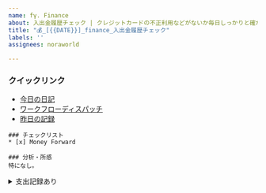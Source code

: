 ```yaml
---
name: fγ. Finance
about: 入出金履歴チェック | クレジットカードの不正利用などがないか毎日しっかりと確かめましょう
title: "💰_[{{DATE}}]_finance_入出金履歴チェック"
labels: ''
assignees: noraworld

---
```


### クイックリンク
* [今日の日記]([{{MAIN_REPO_TODAY_URL}}])
* [ワークフローディスパッチ](https://github.com/noraworld/diary-templates-assistant/actions/workflows/finance.yml)
* [昨日の記録](https://github.com/noraworld/diary-templates/blob/main/templates/finance/[{{YESTERDAY_YEAR}}]/[{{YESTERDAY_MONTH}}]/[{{YESTERDAY_DATE}}]-.md)

```
### チェックリスト
* [x] Money Forward

### 分析・所感
特になし。
```

<details>
<summary>支出記録あり</summary>

```
### チェックリスト
* [ ] Money Forward

### 支出
| 概要 | 金額 | 妥当性 |
| --- | :---: | :---: |


### 分析・所感
特になし。
```
</details>
